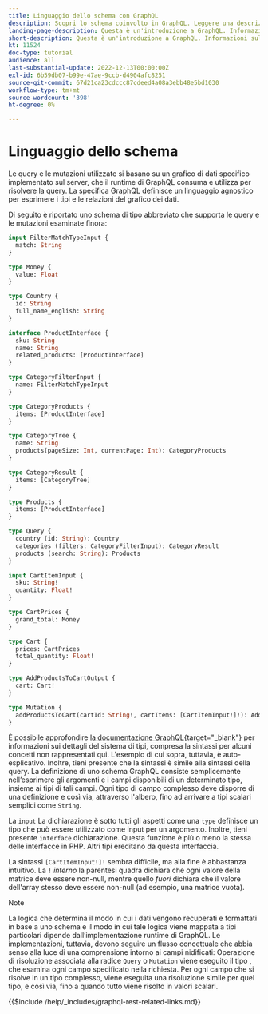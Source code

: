 ```yaml
---
title: Linguaggio dello schema con GraphQL
description: Scopri lo schema coinvolto in GraphQL. Leggere una descrizione dello schema, insieme ad alcuni pattern e modi interessanti per leggere lo schema.
landing-page-description: Questa è un'introduzione a GraphQL. Informazioni sullo schema e su come interpretare alcuni degli elementi
short-description: Questa è un'introduzione a GraphQL. Informazioni sullo schema e su come interpretare alcuni degli elementi
kt: 11524
doc-type: tutorial
audience: all
last-substantial-update: 2022-12-13T00:00:00Z
exl-id: 6b59db07-b99e-47ae-9ccb-d4904afc8251
source-git-commit: 67d21ca23cdccc87cdeed4a08a3ebb48e5bd1030
workflow-type: tm+mt
source-wordcount: '398'
ht-degree: 0%

---
```


# Linguaggio dello schema

Le query e le mutazioni utilizzate si basano su un grafico di dati specifico implementato sul server, che il runtime di GraphQL consuma e utilizza per risolvere la query. La specifica GraphQL definisce un linguaggio agnostico per esprimere i tipi e le relazioni del grafico dei dati.

Di seguito è riportato uno schema di tipo abbreviato che supporta le query e le mutazioni esaminate finora:

```graphql
input FilterMatchTypeInput {
  match: String
}

type Money {
  value: Float
}

type Country {
  id: String
  full_name_english: String
}

interface ProductInterface {
  sku: String
  name: String
  related_products: [ProductInterface]
}

type CategoryFilterInput {
  name: FilterMatchTypeInput
}

type CategoryProducts {
  items: [ProductInterface]
}

type CategoryTree {
  name: String
  products(pageSize: Int, currentPage: Int): CategoryProducts
}

type CategoryResult {
  items: [CategoryTree]
}

type Products {
  items: [ProductInterface]
}

type Query {
  country (id: String): Country
  categories (filters: CategoryFilterInput): CategoryResult
  products (search: String): Products
}

input CartItemInput {
  sku: String!
  quantity: Float!
}

type CartPrices {
  grand_total: Money
}

type Cart {
  prices: CartPrices
  total_quantity: Float!
}

type AddProductsToCartOutput {
  cart: Cart!
}

type Mutation {
  addProductsToCart(cartId: String!, cartItems: [CartItemInput!]!): AddProductsToCartOutput
}
```

È possibile approfondire [la documentazione GraphQL](https://graphql.org/learn/schema/){target="_blank"} per informazioni sui dettagli del sistema di tipi, compresa la sintassi per alcuni concetti non rappresentati qui. L&#39;esempio di cui sopra, tuttavia, è auto-esplicativo. Inoltre, tieni presente che la sintassi è simile alla sintassi della query. La definizione di uno schema GraphQL consiste semplicemente nell’esprimere gli argomenti e i campi disponibili di un determinato tipo, insieme ai tipi di tali campi. Ogni tipo di campo complesso deve disporre di una definizione e così via, attraverso l&#39;albero, fino ad arrivare a tipi scalari semplici come `String`.

La `input` La dichiarazione è sotto tutti gli aspetti come una `type` definisce un tipo che può essere utilizzato come input per un argomento. Inoltre, tieni presente `interface` dichiarazione. Questa funzione è più o meno la stessa delle interfacce in PHP. Altri tipi ereditano da questa interfaccia.

La sintassi `[CartItemInput!]!` sembra difficile, ma alla fine è abbastanza intuitivo. La `!` _interno_ la parentesi quadra dichiara che ogni valore della matrice deve essere non-null, mentre quello _fuori_ dichiara che il valore dell&#39;array stesso deve essere non-null (ad esempio, una matrice vuota).

>[!NOTE]
>
>La logica che determina il modo in cui i dati vengono recuperati e formattati in base a uno schema e il modo in cui tale logica viene mappata a tipi particolari dipende dall’implementazione runtime di GraphQL. Le implementazioni, tuttavia, devono seguire un flusso concettuale che abbia senso alla luce di una comprensione intorno ai campi nidificati: Operazione di risoluzione associata alla radice `Query` o `Mutation` viene eseguito il tipo , che esamina ogni campo specificato nella richiesta. Per ogni campo che si risolve in un tipo complesso, viene eseguita una risoluzione simile per quel tipo, e così via, fino a quando tutto viene risolto in valori scalari.

{{$include /help/_includes/graphql-rest-related-links.md}}
